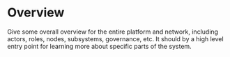 # Overview

Give some overall overview for the entire platform and network, including actors, roles, nodes, subsystems, governance, etc. It should by a high level entry point for learning more about specific parts of the system.

